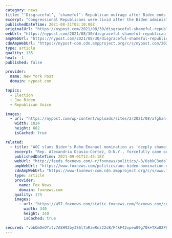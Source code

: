 ```yaml
---
category: news
title: "‘Disgraceful’, ‘shameful’: Republican outrage after Biden ends pullout"
excerpt: "Congressional Republicans were livid after the Biden administration announced that the evacuation of Americans from Afghanistan had ended."
publishedDateTime: 2021-08-31T02:10:00Z
originalUrl: "https://nypost.com/2021/08/30/disgraceful-shameful-republican-outrage-after-biden-ends-pullout/"
webUrl: "https://nypost.com/2021/08/30/disgraceful-shameful-republican-outrage-after-biden-ends-pullout/"
ampWebUrl: "https://nypost.com/2021/08/30/disgraceful-shameful-republican-outrage-after-biden-ends-pullout/amp/"
cdnAmpWebUrl: "https://nypost-com.cdn.ampproject.org/c/s/nypost.com/2021/08/30/disgraceful-shameful-republican-outrage-after-biden-ends-pullout/amp/"
type: article
quality: 135
heat: -1
published: false

provider:
  name: New York Post
  domain: nypost.com

topics:
  - Election
  - Joe Biden
  - Republican Voice

images:
  - url: "https://nypost.com/wp-content/uploads/sites/2/2021/08/afghan-gop.jpg?quality=90&strip=all&w=1024"
    width: 1024
    height: 682
    isCached: true

related:
  - title: "AOC slams Biden's Rahm Emanuel nomination as 'deeply shameful'"
    excerpt: "Rep. Alexandria Ocasio-Cortez, D-N.Y., forcefully came out against the nomination of former Chicago Mayor Rahm Emanuel to be the next U.S. ambassador to Japan, calling the selection \"deeply shameful.\""
    publishedDateTime: 2021-09-01T12:45:18Z
    webUrl: "http://feeds.foxnews.com/~r/foxnews/politics/~3/0sbkC3edoTA/aoc-biden-nomination-rahm-emanuel-ambassador-to-japan"
    ampWebUrl: "https://www.foxnews.com/politics/aoc-biden-nomination-rahm-emanuel-ambassador-to-japan.amp"
    cdnAmpWebUrl: "https://www-foxnews-com.cdn.ampproject.org/c/s/www.foxnews.com/politics/aoc-biden-nomination-rahm-emanuel-ambassador-to-japan.amp"
    type: article
    provider:
      name: Fox News
      domain: foxnews.com
    quality: 175
    images:
      - url: "https://a57.foxnews.com/static.foxnews.com/foxnews.com/content/uploads/2021/03/340/340/RonnBlitzerHeadshot.jpg?ve=1&tl=1"
        width: 340
        height: 340
        isCached: true

secured: "vobQmDeOYitv7ASH92byIS6l7aRzwRnz22sB/F4kF42vpeu09g70k+TXw82PhAU2I9F7ZpLek5oalQcBWcriZDqhgS/sj+r8XtFzqF0/7glnAIrMdsSEejiRa9xAAeshUsqPhP3aTPrHG4aicW9ymvofeR0eLqwILPUvZKVB3HHF8nbYnV8dl3NI1kczP5Z5fXtFR5hGxF/eOsHfEI8pmBTrVsGfzx5GIkk/vBFO1sBtgJG5hkLGdLuiSTUY0fbH2c5xHBTZmpUfoo/9oyt2dx6k40UllC/NkJLLnHyhUVG9weBniXgI0KJmptPEtNI6femu2NwHERuElN6IKuLwYv9r/vHr7cKH0Kno2bcK+3c=;viI3efxQ4Ho60bgHZARd3w=="
---
```


